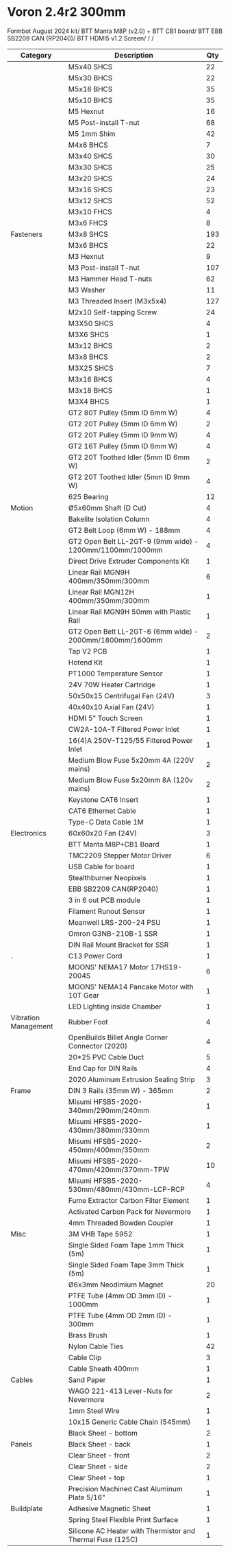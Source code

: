 # Voron 2.4r2 300mm
Formbot August 2024 kit/
BTT Manta M8P (v2.0) + BTT CB1 board/
BTT EBB SB2209 CAN (RP2040)/
BTT HDMI5 v1.2 Screen/
/
/



| Category  | Description                     | Qty |
| --------- | ------------------------------- | --- |
|           | M5x40 SHCS                      | 22  |
|           | M5x30 BHCS                      | 22  |
|           | M5x16 BHCS                      | 35  |
|           | M5x10 BHCS                      | 35  |
|           | M5 Hexnut                       | 16  |
|           | M5 Post-install T-nut           | 68  |
|           | M5 1mm Shim                     | 42  |
|           | M4x6 BHCS                       | 7   |
|           | M3x40 SHCS                      | 30  |
|           | M3x30 SHCS                      | 25  |
|           | M3x20 SHCS                      | 24  |
|           | M3x16 SHCS                      | 23  |
|           | M3x12 SHCS                      | 52  |
|           | M3x10 FHCS                      | 4   |
|           | M3x6 FHCS                       | 8   |
| Fasteners | M3x8 SHCS                       | 193 |
|           | M3x6 BHCS                       | 22  |
|           | M3 Hexnut                       | 9   |
|           | M3 Post-install T-nut           | 107 |
|           | M3 Hammer Head T-nuts           | 62  |
|           | M3 Washer                       | 11  |
|           | M3 Threaded Insert (M3x5x4)    | 127 |
|           | M2x10 Self-tapping Screw        | 24  |
|           | M3X50 SHCS                      | 4   |
|           | M3X6 SHCS                       | 1   |
|           | M3x12 BHCS                      | 2   |
|           | M3x8 BHCS                       | 2   |
|           | M3X25 SHCS                      | 7   |
|           | M3x16 BHCS                      | 4   |
|           | M3x18 BHCS                      | 1   |
|           | M3X4 BHCS                       | 1   |
|           | GT2 80T Pulley (5mm ID 6mm W)  | 4   |
|           | GT2 20T Pulley (5mm ID 6mm W)  | 2   |
|           | GT2 20T Pulley (5mm ID 9mm W)  | 4   |
|           | GT2 16T Pulley (5mm ID 6mm W)  | 4   |
|           | GT2 20T Toothed Idler (5mm ID 6mm W) | 2   |
|           | GT2 20T Toothed Idler (5mm ID 9mm W) | 4   |           | F695 Bearing                                          | 20  |
|           | 625 Bearing                                           | 12  |
| Motion    | Ø5x60mm Shaft (D Cut)                                 | 4   |
|           | Bakelite Isolation Column                             | 4   |
|           | GT2 Belt Loop (6mm W) - 188mm                         | 4   |
|           | GT2 Open Belt LL-2GT-9 (9mm wide) - 1200mm/1100mm/1000mm | 4   |
|           | Direct Drive Extruder Components Kit                  | 1   |
|           | Linear Rail MGN9H 400mm/350mm/300mm                   | 6   |
|           | Linear Rail MGN12H 400mm/350mm/300mm                  | 1   |
|           | Linear Rail MGN9H 50mm with Plastic Rail              | 1   |
|           | GT2 Open Belt LL-2GT-6 (6mm wide) - 2000mm/1800mm/1600mm | 2   |
|           | Tap V2 PCB                                             | 1   |
|           | Hotend Kit                                            | 1   |
|           | PT1000 Temperature Sensor                             | 1   |
|           | 24V 70W Heater Cartridge                              | 1   |
|           | 50x50x15 Centrifugal Fan (24V)                        | 3   |
|           | 40x40x10 Axial Fan (24V)                              | 1   |
|           | HDMI 5" Touch Screen                                  | 1   |
|           | CW2A-10A-T Filtered Power Inlet                       | 1   |
|           | 16(4)A 250V-T125/55 Filtered Power Inlet               | 1   |
|           | Medium Blow Fuse 5x20mm 4A (220V mains)               | 2   |
|           | Medium Blow Fuse 5x20mm 8A (120v mains)               | 2   |
|           | Keystone CAT6 Insert                                  | 1   |
|           | CAT6 Ethernet Cable                                   | 1   |
|           | Type-C Data Cable 1M                                  | 1   |
| Electronics| 60x60x20 Fan (24V)                                    | 3   |
|           | BTT Manta M8P+CB1 Board                               | 1   |
|           | TMC2209 Stepper Motor Driver                          | 6   |
|           | USB Cable for board                                   | 1   |
|           | Stealthburner Neopixels                               | 1   |
|           | EBB SB2209 CAN(RP2040)                               | 1   |
|           | 3 in 6 out PCB module                                 | 1   |
|           | Filament Runout Sensor                                | 1   |
|           | Meanwell LRS-200-24 PSU                               | 1   |
|           | Omron G3NB-210B-1 SSR                                 | 1   |
|           | DIN Rail Mount Bracket for SSR                        | 1   |
|.                    | C13 Power Cord                                            | 1   |
|                     | MOONS' NEMA17 Motor 17HS19-2004S                         | 6   |
|                     | MOONS' NEMA14 Pancake Motor with 10T Gear                | 1   |
|                     | LED Lighting inside Chamber                              | 1   |
| Vibration Management | Rubber Foot                                                | 4   |
|                     | OpenBuilds Billet Angle Corner Connector (2020)          | 4   |
|                     | 20*25 PVC Cable Duct                                       | 5   |
|                     | End Cap for DIN Rails                                      | 4   |
|                     | 2020 Aluminum Extrusion Sealing Strip                    | 3   |
| Frame                | DIN 3 Rails (35mm W) - 365mm                              | 2   |
|                     | Misumi HFSB5-2020-340mm/290mm/240mm                        | 1   |
|                     | Misumi HFSB5-2020-430mm/380mm/330mm                        | 1   |
|                     | Misumi HFSB5-2020-450mm/400mm/350mm                        | 2   |
|                     | Misumi HFSB5-2020-470mm/420mm/370mm-TPW                    | 10  |
|                     | Misumi HFSB5-2020-530mm/480mm/430mm-LCP-RCP                | 4   |
|                     | Fume Extractor Carbon Filter Element                     | 1   |
|                     | Activated Carbon Pack for Nevermore                      | 1   |
|                     | 4mm Threaded Bowden Coupler                              | 1   |
| Misc                 | 3M VHB Tape 5952                                           | 1   |
|                     | Single Sided Foam Tape 1mm Thick (5m)                      | 1   |
|                     | Single Sided Foam Tape 3mm Thick (5m)                      | 1   |
|                     | Ø6x3mm Neodimium Magnet                                   | 20  |
|                     | PTFE Tube (4mm OD 3mm ID) - 1000mm                       | 1   |
|                     | PTFE Tube (4mm OD 2mm ID) - 300mm                        | 1   |
|                     | Brass Brush                                                | 1   |
|                     | Nylon Cable Ties                                           | 42  |
|                     | Cable Clip                                                 | 3   |
|                     | Cable Sheath 400mm                                         | 1   |
| Cables               | Sand Paper                                                 | 1   |
|                     | WAGO 221-413 Lever-Nuts for Nevermore                    | 2   |
|                     | 1mm Steel Wire                                             | 1   |
|                     | 10x15 Generic Cable Chain (545mm)                          | 1   |
|                     | Black Sheet - bottom                                       | 2   |
| Panels               | Black Sheet - back                                         | 1   |
|                     | Clear Sheet - front                                       | 2   |
|                     | Clear Sheet - side                                        | 2   |
|                     | Clear Sheet - top                                          | 1   |
|                     | Precision Machined Cast Aluminum Plate 5/16"             | 1   |
| Buildplate           | Adhesive Magnetic Sheet                                    | 1   |
|                     | Spring Steel Flexible Print Surface                        | 1   |
|                     | Silicone AC Heater with Thermistor and Thermal Fuse (125C) | 1   |
